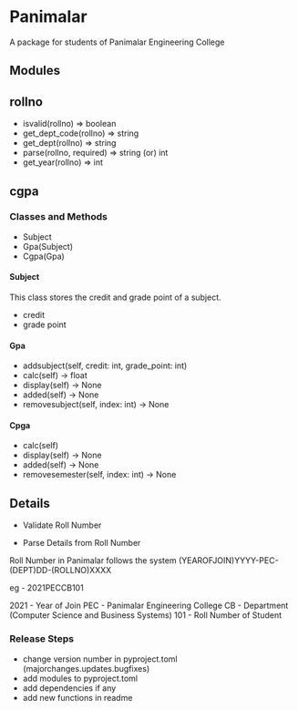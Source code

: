 # Panimalar

A package for students of Panimalar Engineering College

## Modules

## rollno

- isvalid(rollno) => boolean
- get_dept_code(rollno) => string
- get_dept(rollno) => string
- parse(rollno, required) => string (or) int
- get_year(rollno) => int

## cgpa

### Classes and Methods

- Subject
- Gpa(Subject)
- Cgpa(Gpa)

#### Subject 
This class stores the credit and grade point of a subject.
- credit
- grade point

#### Gpa

- addsubject(self, credit: int, grade_point: int)
- calc(self) -> float
- display(self) -> None
- added(self) -> None
- removesubject(self, index: int) -> None
  
#### Cpga
- calc(self)
- display(self) -> None
- added(self) -> None
- removesemester(self, index: int) -> None


## Details

- Validate Roll Number 

- Parse Details from Roll Number

Roll Number in Panimalar follows the system (YEAROFJOIN)YYYY-PEC-(DEPT)DD-(ROLLNO)XXXX

eg - 2021PECCB101

2021 - Year of Join
PEC - Panimalar Engineering College
CB - Department (Computer Science and Business Systems)
101 - Roll Number of Student


### Release Steps

- change version number in pyproject.toml (majorchanges.updates.bugfixes)
- add modules to pyproject.toml
- add dependencies if any
- add new functions in readme


